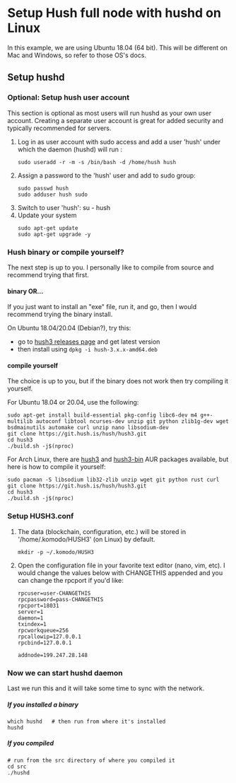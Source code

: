 # Setup Hush full node with hushd on Linux

In this example, we are using Ubuntu 18.04 (64 bit). This will be different on Mac and Windows, so refer to those OS's docs.

## Setup hushd

### Optional: Setup hush user account

This section is optional as most users will run hushd as your own user account. Creating a separate user account is great for added security and typically recommended for servers.

1) Log in as user account with sudo access and add a user 'hush' under which the daemon (hushd) will run :
    ```shell script
    sudo useradd -r -m -s /bin/bash -d /home/hush hush
    ```
2) Assign a password to the 'hush' user and add to sudo group:
    ```shell script
    sudo passwd hush
    sudo adduser hush sudo
    ```
3) Switch to user 'hush': su - hush
4) Update your system
    ```shell script
    sudo apt-get update
    sudo apt-get upgrade -y
    ```

### Hush binary or compile yourself?

The next step is up to you. I personally like to compile from source and recommend trying that first.

#### binary OR...

If you just want to install an "exe" file, run it, and go, then I would recommend trying the binary install.

On Ubuntu 18.04/20.04 (Debian?), try this:
- go to [hush3 releases page](https://git.hush.is/hush/hush3/releases) and get latest version
- then install using ```dpkg -i hush-3.x.x-amd64.deb```

#### compile yourself

The choice is up to you, but if the binary does not work then try compiling it yourself.

For Ubuntu 18.04 or 20.04, use the following:

```shell script
sudo apt-get install build-essential pkg-config libc6-dev m4 g++-multilib autoconf libtool ncurses-dev unzip git python zlib1g-dev wget bsdmainutils automake curl unzip nano libsodium-dev
git clone https://git.hush.is/hush/hush3.git
cd hush3
./build.sh -j$(nproc)
```

For Arch Linux, there are [hush3](https://aur.archlinux.org/packages/hush3/) and [hush3-bin](https://aur.archlinux.org/packages/hush3-bin/) AUR packages available, but here is how to compile it yourself:

```shell script
sudo pacman -S libsodium lib32-zlib unzip wget git python rust curl
git clone https://git.hush.is/hush/hush3.git
cd hush3
./build.sh -j$(nproc)
```

### Setup HUSH3.conf

1) The data (blockchain, configuration, etc.) will be stored in '/home/.komodo/HUSH3' (on Linux) by default.
    ```shell script
    mkdir -p ~/.komodo/HUSH3
    ```
1) Open the configuration file in your favorite text editor (nano, vim, etc). I would change the values below with CHANGETHIS appended and you can change the rpcport if you'd like:

    ```
    rpcuser=user-CHANGETHIS
    rpcpassword=pass-CHANGETHIS
    rpcport=18031
    server=1
    daemon=1
    txindex=1
    rpcworkqueue=256
    rpcallowip=127.0.0.1
    rpcbind=127.0.0.1

    addnode=199.247.28.148
    ```

### Now we can start hushd daemon 

Last we run this and it will take some time to sync with the network.

##### If you installed a binary

```shell script
which hushd   # then run from where it's installed
hushd
```

##### If you compiled

```shell script
# run from the src directory of where you compiled it
cd src
./hushd
```

